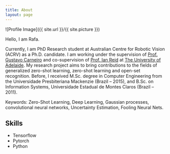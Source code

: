 ```yaml
---
title: About
layout: page
---
```

![Profile Image]({{ site.url }}/{{ site.picture }})

Hello, I am Rafa.

Currently, I am PhD Research student at Australian Centre for Robotic Vision (ACRV) as a Ph.D. candidate. I am working under the supervision of [Prof. Gustavo Carneiro](https://cs.adelaide.edu.au/~carneiro/) and co-supervision of [Prof. Ian Reid](https://cs.adelaide.edu.au/~ianr/) at [The University of Adelaide](https://www.adelaide.edu.au/). My research project aims to bring contributions to the fields of generalized zero-shot learning, zero-shot learning and open-set recognition. Before, I received M.Sc. degree in Computer Engineering from the Universidade Presbiteriana Mackenzie (Brazil – 2015), and B.Sc. on Information Systems, Universidade Estadual de Montes Claros (Brazil – 2011).

Keywords: Zero-Shot Learning, Deep Learning, Gaussian processes, convolutional neural networks, Uncertainty Estimation, Fooling Neural Nets.


<h2>Skills</h2>

<ul class="skill-list">
	<li>Tensorflow</li>
	<li>Pytorch</li>
	<li>Python</li>
</ul>